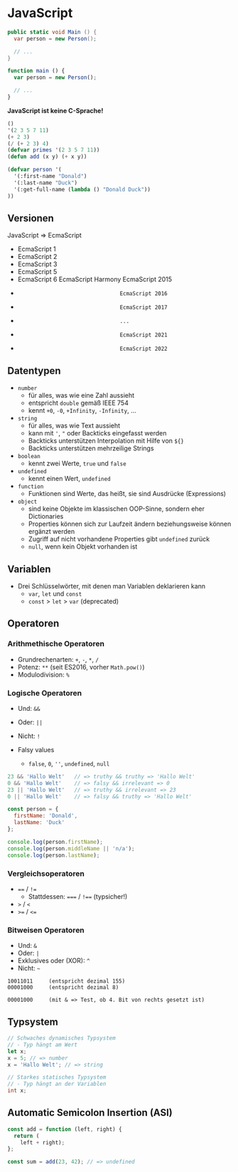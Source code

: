 # JavaScript

```csharp
public static void Main () {
  var person = new Person();

  // ...
}
```

```javascript
function main () {
  var person = new Person();

  // ...
}
```

**JavaScript ist keine C-Sprache!**

```lisp
()
'(2 3 5 7 11)
(+ 2 3)
(/ (+ 2 3) 4)
(defvar primes '(2 3 5 7 11))
(defun add (x y) (+ x y))

(defvar person '(
  '(:first-name "Donald")
  '(:last-name "Duck")
  '(:get-full-name (lambda () "Donald Duck"))
))
```

## Versionen

JavaScript => EcmaScript

- EcmaScript 1
- EcmaScript 2
- EcmaScript 3
- EcmaScript 5
- EcmaScript 6   EcmaScript Harmony   EcmaScript 2015
-                                     EcmaScript 2016
-                                     EcmaScript 2017
-                                     ...
-                                     EcmaScript 2021
-                                     EcmaScript 2022

## Datentypen

- `number`
  - für alles, was wie eine Zahl aussieht
  - entspricht `double` gemäß IEEE 754
  - kennt `+0`, `-0`, `+Infinity`, `-Infinity`, …
- `string`
  - für alles, was wie Text aussieht
  - kann mit `'`, `"` oder Backticks eingefasst werden
  - Backticks unterstützen Interpolation mit Hilfe von `${}`
  - Backticks unterstützen mehrzeilige Strings
- `boolean`
  - kennt zwei Werte, `true` und `false`
- `undefined`
  - kennt einen Wert, `undefined`
- `function`
  - Funktionen sind Werte, das heißt, sie sind Ausdrücke (Expressions)
- `object`
  - sind keine Objekte im klassischen OOP-Sinne, sondern eher Dictionaries
  - Properties können sich zur Laufzeit ändern beziehungsweise können ergänzt werden
  - Zugriff auf nicht vorhandene Properties gibt `undefined` zurück
  - `null`, wenn kein Objekt vorhanden ist

## Variablen

- Drei Schlüsselwörter, mit denen man Variablen deklarieren kann
  - `var`, `let` und `const`
  - `const` > `let` > `var` (deprecated)

## Operatoren

### Arithmethische Operatoren

- Grundrechenarten: `+`, `-`, `*`, `/`
- Potenz: `**` (seit ES2016, vorher `Math.pow()`)
- Modulodivision: `%`

### Logische Operatoren

- Und: `&&`
- Oder: `||`
- Nicht: `!`

- Falsy values
  - `false`, `0`, `''`, `undefined`, `null`

```javascript
23 && 'Hallo Welt'   // => truthy && truthy => 'Hallo Welt'
0 && 'Hallo Welt'    // => falsy && irrelevant => 0
23 || 'Hallo Welt'   // => truthy && irrelevant => 23
0 || 'Hallo Welt'    // => falsy && truthy => 'Hallo Welt'
```

```javascript
const person = {
  firstName: 'Donald',
  lastName: 'Duck'
};

console.log(person.firstName);
console.log(person.middleName || 'n/a');
console.log(person.lastName);
```

### Vergleichsoperatoren

- `==` / `!=`
  - Stattdessen: `===` / `!==` (typsicher!)
- `>` / `<`
- `>=` / `<=`

### Bitweisen Operatoren

- Und: `&`
- Oder: `|`
- Exklusives oder (XOR): `^`
- Nicht: `~`

```
10011011     (entspricht dezimal 155)
00001000     (entspricht dezimal 8)

00001000     (mit & => Test, ob 4. Bit von rechts gesetzt ist)
```

## Typsystem

```javascript
// Schwaches dynamisches Typsystem
// - Typ hängt am Wert
let x;
x = 5; // => number
x = 'Hallo Welt'; // => string
```

```csharp
// Starkes statisches Typsystem
// - Typ hängt an der Variablen
int x;
```

## Automatic Semicolon Insertion (ASI)

```javascript
const add = function (left, right) {
  return (
    left + right);
};

const sum = add(23, 42); // => undefined
```

